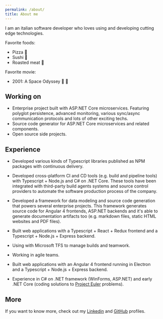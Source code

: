 ```yaml
---
permalink: /about/
title: About me
---
```


I am an italian software developer who loves using and developing cutting edge technologies.

Favorite foods:

- Pizza :pizza:
- Sushi :sushi:
- Roasted meat :meat_on_bone:

Favorite movie:

- 2001: A Space Odyssey :rocket: :milky_way:

## Working on

- Enterprise project built with ASP.NET Core microservices. Featuring polyglot persistence, advanced monitoring, various sync/async communication protocols and lots of other exciting techs.
- Source code generator for ASP.NET Core microservices and related components.
- Open source side projects.

## Experience

- Developed various kinds of Typescript libraries published as NPM packages with continuous delivery.

- Developed cross-platform CI and CD tools (e.g. build and pipeline tools) with Typescript + Node.js and C# on .NET Core. These tools have been integrated with third-party build agents systems and source control providers to automate the software production process of the company.

- Developed a framework for data modeling and source code generation that powers several enterprise projects. This framework generates source code for Angular 4 frontends, ASP.NET backends and it's able to generate documentation artifacts too (e.g. markdown files, static HTML websites and PDF files).

- Built web applications with a Typescript + React + Redux frontend and a Typescript + Node.js + Express backend.

- Using with Microsoft TFS to manage builds and teamwork.

- Working in agile teams.

- Built web applications with an Angular 4 frontend running in Electron and a Typescript + Node.js + Express backend.

- Experience in C# on .NET framework (WinForms, ASP.NET) and early .NET Core (coding solutions to [Project Euler](https://projecteuler.net/archives) problems).

## More

If you want to know more, check out my [Linkedin](https://www.linkedin.com/in/marcolabarile/) and [GitHub](https://github.com/labarilem) profiles.